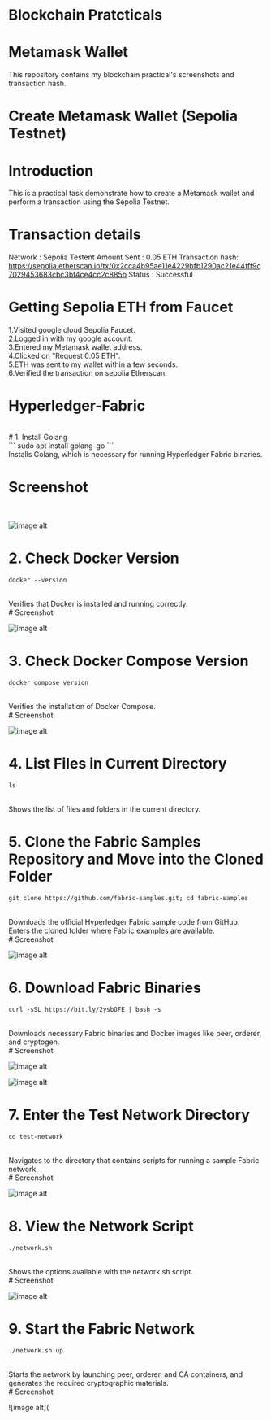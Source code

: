 # Blockchain Pratcticals
# Metamask Wallet 
This repository contains my blockchain practical's screenshots and transaction hash.

# Create Metamask Wallet (Sepolia Testnet)
 # Introduction
This is a practical task demonstrate how to create a Metamask wallet and perform a transaction using the Sepolia Testnet.

# Transaction details
Network : Sepolia Testent Amount Sent : 0.05 ETH Transaction hash:<br>
https://sepolia.etherscan.io/tx/0x2cca4b95ae11e4229bfb1290ac21e44fff9c7029453683cbc3bf4ce4cc2c885b Status : Successful

# Getting Sepolia ETH from Faucet
1.Visited google cloud Sepolia Faucet. <br>
2.Logged in with my google account. <br>
3.Entered my Metamask wallet address.<br>
4.Clicked on "Request 0.05 ETH".<br>
5.ETH was sent to my wallet within a few seconds.<br>
6.Verified the transaction on sepolia Etherscan.<br>



# Hyperledger-Fabric
<br>
# 1. Install Golang <br>
```
sudo apt install golang-go
```
<br>
Installs Golang, which is necessary for running Hyperledger Fabric binaries.
<br>

# Screenshot
<br>

![image alt](https://github.com/Suraj64139/Introduction-to-Blockchain/blob/3fe434e77a455a2f1d89afd574cc2efb9937357d/Screenshot%202025-04-14%20165201.png)



# 2. Check Docker Version
```
docker --version
```
<br>
Verifies that Docker is installed and running correctly.
<br>
# Screenshot
<br>

![image alt](https://github.com/Suraj64139/Introduction-to-Blockchain/blob/fad6e939efb493a5dfa73b8162baf19620e55dbe/Screenshot%202025-04-14%20165256.png)


# 3. Check Docker Compose Version
```
docker compose version
```
<br>
Verifies the installation of Docker Compose.
<br>
# Screenshot

![image alt](https://github.com/Suraj64139/Introduction-to-Blockchain/blob/f0e7030e2934003edd227856f12738ef5f78c4f6/Screenshot%202025-04-14%20165406.png)


# 4. List Files in Current Directory
```
ls
```
<br>
Shows the list of files and folders in the current directory.

# 5. Clone the Fabric Samples Repository and Move into the Cloned Folder
```
git clone https://github.com/fabric-samples.git; cd fabric-samples
```
<br>
Downloads the official Hyperledger Fabric sample code from GitHub.
<br>
Enters the cloned folder where Fabric examples are available.
<br>
# Screenshot

![image alt](https://github.com/Suraj64139/Introduction-to-Blockchain/blob/a412e11ccf757b0f3b822865b25107a96a146c2c/Screenshot%202025-04-14%20165816.png)



# 6. Download Fabric Binaries
```
curl -sSL https://bit.ly/2ysbOFE | bash -s
```
<br>
Downloads necessary Fabric binaries and Docker images like peer, orderer, and cryptogen.
<br>
# Screenshot


![image alt](https://github.com/Suraj64139/Introduction-to-Blockchain/blob/ca0f84356a691dc6682a0bc77347ffdfe86e14eb/Screenshot%202025-04-14%20165931.png)
<br>

![image alt](https://github.com/Suraj64139/Introduction-to-Blockchain/blob/2337089bd13809a3d510b910077ad7ecb3ce270c/Screenshot%202025-04-14%20165957.png)


# 7. Enter the Test Network Directory
```
cd test-network
```
<br>
Navigates to the directory that contains scripts for running a sample Fabric network.
<br>
# Screenshot


![image alt](https://github.com/Suraj64139/Introduction-to-Blockchain/blob/3c5672e4da437766ad0b846cb3cfa0b02061a965/Screenshot%202025-04-14%20170312.png)


# 8. View the Network Script
```
./network.sh
```
<br>
Shows the options available with the network.sh script.
<br>
# Screenshot

![image alt](https://github.com/Suraj64139/Introduction-to-Blockchain/blob/5a4cb5c56549fe0e8ded50e1e58ee57e020eaa2c/Screenshot%202025-04-14%20170340.png)
<br>


# 9. Start the Fabric Network
```
./network.sh up
```
<br>
Starts the network by launching peer, orderer, and CA containers, and generates the required cryptographic materials.
<br>
# Screenshot
<br>

![image alt](





